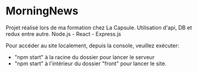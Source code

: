 # MorningNews
Projet réalisé lors de ma formation chez La Capsule. 
Utilisation d'api, DB et redux entre autre. 
Node.js - React - Express.js

Pour accéder au site localement, depuis la console, veuillez exécuter:
- "npm start" à la racine du dossier pour lancer le serveur
- "npm start" à l'intérieur du dossier "front" pour lancer le site.
